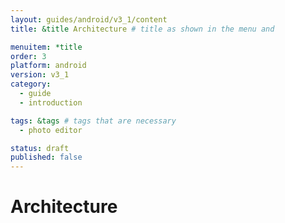 ```yaml
---
layout: guides/android/v3_1/content
title: &title Architecture # title as shown in the menu and 

menuitem: *title
order: 3
platform: android
version: v3_1
category: 
  - guide
  - introduction

tags: &tags # tags that are necessary
  - photo editor 

status: draft
published: false
---
```


# Architecture
